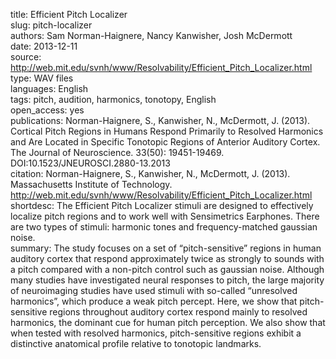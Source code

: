title: Efficient Pitch Localizer  
slug: pitch-localizer  
authors: Sam Norman-Haignere, Nancy Kanwisher, Josh McDermott  
date: 2013-12-11  
source: http://web.mit.edu/svnh/www/Resolvability/Efficient_Pitch_Localizer.html  
type: WAV files  
languages: English  
tags: pitch, audition, harmonics, tonotopy, English   
open_access: yes  
publications: Norman-Haignere, S., Kanwisher, N., McDermott, J. (2013). Cortical Pitch Regions in Humans Respond Primarily to Resolved Harmonics and Are Located in Specific Tonotopic Regions of Anterior Auditory Cortex. The Journal of Neuroscience. 33(50): 19451-19469. DOI:10.1523/JNEUROSCI.2880-13.2013  
citation: Norman-Haignere, S., Kanwisher, N., McDermott, J. (2013). Massachusetts Institute of Technology. http://web.mit.edu/svnh/www/Resolvability/Efficient_Pitch_Localizer.html  
shortdesc: The Efficient Pitch Localizer stimuli are designed to effectively localize pitch regions and to work well with Sensimetrics Earphones. There are two types of stimuli: harmonic tones and frequency-matched gaussian noise.  
summary: The study focuses on a set of “pitch-sensitive” regions in human auditory cortex that respond approximately twice as strongly to sounds with a pitch compared with a non-pitch control such as gaussian noise. Although many studies have investigated neural responses to pitch, the large majority of neuroimaging studies have used stimuli with so-called “unresolved harmonics”, which produce a weak pitch percept. Here, we show that pitch-sensitive regions throughout auditory cortex respond mainly to resolved harmonics, the dominant cue for human pitch perception. We also show that when tested with resolved harmonics, pitch-sensitive regions exhibit a distinctive anatomical profile relative to tonotopic landmarks.  
